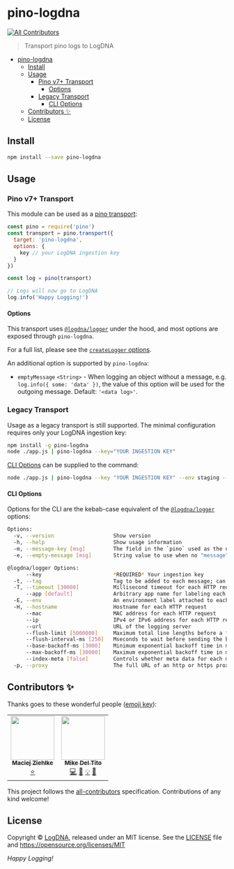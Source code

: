 # pino-logdna
<!-- ALL-CONTRIBUTORS-BADGE:START - Do not remove or modify this section -->
[![All Contributors](https://img.shields.io/badge/all_contributors-2-orange.svg?style=flat-square)](#contributors-)
<!-- ALL-CONTRIBUTORS-BADGE:END -->

> Transport pino logs to LogDNA

- [pino-logdna](#pino-logdna)
  - [Install](#install)
  - [Usage](#usage)
    - [Pino v7+ Transport](#pino-v7-transport)
      - [Options](#options)
    - [Legacy Transport](#legacy-transport)
      - [CLI Options](#cli-options)
  - [Contributors ✨](#contributors-)
  - [License](#license)

## Install

```bash
npm install --save pino-logdna
```

## Usage

### Pino v7+ Transport

This module can be used as a [pino transport][]:

```javascript
const pino = require('pino')
const transport = pino.transport({
  target: 'pino-logdna',
  options: {
    key // your LogDNA ingestion key
  }
})

const log = pino(transport)

// Logs will now go to LogDNA
log.info('Happy Logging!')
```

#### Options

This transport uses [`@logdna/logger`][] under the hood, and most options are exposed
through `pino-logdna`.

For a full list, please see the [`createLogger` options][].

An additional option is supported by `pino-logdna`:

+ `emptyMessage` `<String>` - When logging an object without a message,
e.g. `log.info({ some: 'data' })`, the value of this option will be used
for the outgoing message. Default: `'<data log>'`.

### Legacy Transport

Usage as a legacy transport is still supported. The minimal configuration requires only
your LogDNA ingestion key:

```bash
npm install -g pino-logdna
node ./app.js | pino-logdna --key="YOUR INGESTION KEY"
```

[CLI Options](#cli-options) can be supplied to the command:

```bash
node ./app.js | pino-logdna --key "YOUR INGESTION KEY" --env staging --tag foo --tag bar
```

#### CLI Options

Options for the CLI are the kebab-case equivalent of the [`@logdna/logger`][] options:

```bash
Options:
  -v, --version                   Show version
  -h, --help                      Show usage information
  -m, --message-key [msg]         The field in the `pino` used as the display line in LogDNA
  -e, --empty-message [msg]       String value to use when no "message" property if found

@logdna/logger Options:
      --key                       *REQUIRED* Your ingestion key
  -t, --tag                       Tag to be added to each message; can be supplied multiple times
  -T, --timeout [30000]           Millisecond timeout for each HTTP request
      --app [default]             Arbitrary app name for labeling each message
  -E, --env                       An environment label attached to each message
  -H, --hostname                  Hostname for each HTTP request
      --mac                       MAC address for each HTTP request
      --ip                        IPv4 or IPv6 address for each HTTP request
      --url                       URL of the logging server
      --flush-limit [5000000]     Maximum total line lengths before a flush is forced
      --flush-interval-ms [250]   Mseconds to wait before sending the buffer
      --base-backoff-ms [3000]    Minimum exponential backoff time in milliseconds
      --max-backoff-ms [30000]    Maximum exponential backoff time in milliseconds
      --index-meta [false]        Controls whether meta data for each message is searchable
  -p, --proxy                     The full URL of an http or https proxy to pass through
```

## Contributors ✨

Thanks goes to these wonderful people ([emoji key](https://allcontributors.org/docs/en/emoji-key)):

<!-- ALL-CONTRIBUTORS-LIST:START - Do not remove or modify this section -->
<!-- prettier-ignore-start -->
<!-- markdownlint-disable -->
<table>
  <tr>
    <td align="center"><a href="https://www.linkedin.com/in/ziehlke/"><img src="https://avatars.githubusercontent.com/u/226042?v=4?s=100" width="100px;" alt=""/><br /><sub><b>Maciej Ziehlke</b></sub></a><br /><a href="#original-digitalmio" title="Original author/maintainer">⭐</a></td>
    <td align="center"><a href="https://github.com/mdeltito"><img src="https://avatars.githubusercontent.com/u/69520?v=4?s=100" width="100px;" alt=""/><br /><sub><b>Mike Del Tito</b></sub></a><br /><a href="https://github.com/logdna/pino-logdna/commits?author=mdeltito" title="Code">💻</a> <a href="https://github.com/logdna/pino-logdna/commits?author=mdeltito" title="Documentation">📖</a> <a href="#example-mdeltito" title="Examples">💡</a> <a href="#tool-mdeltito" title="Tools">🔧</a></td>
  </tr>
</table>

<!-- markdownlint-restore -->
<!-- prettier-ignore-end -->

<!-- ALL-CONTRIBUTORS-LIST:END -->

This project follows the [all-contributors](https://github.com/all-contributors/all-contributors) specification. Contributions of any kind welcome!

## License

Copyright © [LogDNA](https://logdna.com), released under an MIT license. See the [LICENSE](./LICENSE) file and https://opensource.org/licenses/MIT

*Happy Logging!*

[pino transport]: https://getpino.io/#/docs/transports?id=v7-transports
[legacy transport]: https://getpino.io/#/docs/transports?id=legacy-transports
[`@logdna/logger`]: https://github.com/logdna/logger-node#api
[`createLogger` options]: https://github.com/logdna/logger-node#createloggerkey-options
